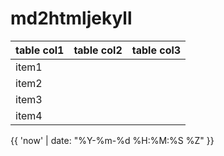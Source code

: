 # md2htmljekyll

|table col1|table col2|table col3|
|-|-|-|
|item1|||
|item2|||
|item3|||
|item4|||

{{ 'now' | date: "%Y-%m-%d %H:%M:%S %Z" }}

